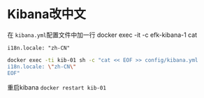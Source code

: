 # Kibana改中文


在 `kibana.yml`配置文件中加一行
docker exec -it -c efk-kibana-1 cat  

`i18n.locale: "zh-CN"`

```sh
docker exec -ti kib-01 sh -c "cat << EOF >> config/kibana.yml 
i18n.locale: \"zh-CN\"
EOF"
```

重启kibana
`docker restart kib-01`
